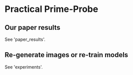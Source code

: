 # Practical Prime-Probe

## Our paper results
See 'paper_results'.

## Re-generate images or re-train models
See 'experiments'.